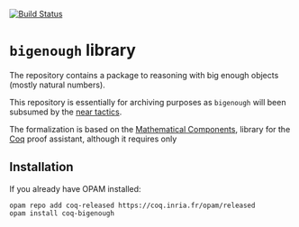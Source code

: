 [![Build Status](https://travis-ci.org/math-comp/bigenough.svg?branch=master)](https://travis-ci.org/math-comp/bigenough)

# `bigenough` library

The repository contains a package to reasoning with big enough objects (mostly natural numbers).

This repository is essentially for archiving purposes as `bigenough` will been subsumed by the [near tactics](https://github.com/math-comp/analysis/blob/9bfd5a1971c6989f51d9c44341bb71b2fd5e3c76/topology.v#L93).

The formalization is based on the [Mathematical Components](https://github.com/math-comp/math-comp), library for the [Coq](https://coq.inria.fr) proof assistant, although it requires only

## Installation

If you already have OPAM installed:

```
opam repo add coq-released https://coq.inria.fr/opam/released
opam install coq-bigenough
```
